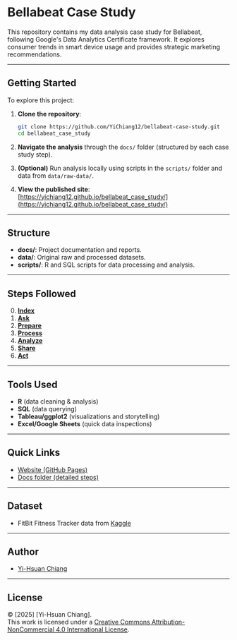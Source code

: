 # Bellabeat Case Study
This repository contains my data analysis case study for Bellabeat, following Google's Data Analytics Certificate framework. It explores consumer trends in smart device usage and provides strategic marketing recommendations.

---

## Getting Started

To explore this project:

1. **Clone the repository**:
   ```bash
   git clone https://github.com/YiChiang12/bellabeat-case-study.git
   cd bellabeat_case_study
   ```
2. **Navigate the analysis** through the `docs/` folder (structured by each case study step).

3. **(Optional)** Run analysis locally using scripts in the `scripts/` folder and data from `data/raw-data/`.

4. **View the published site**:  
   [https://yichiang12.github.io/bellabeat_case_study/](https://yichiang12.github.io/bellabeat_case_study/)

---

## Structure
- **docs/**: Project documentation and reports.
- **data/**: Original raw and processed datasets.
- **scripts/**: R and SQL scripts for data processing and analysis.

---

## Steps Followed
0. **[Index](/docs/index.md)**
1. **[Ask](/docs/step1_ask/index.md)**
2. **[Prepare](/docs/step2_prepare/index.md)**
3. **[Process](/docs/step3_process/index.md)**
4. **[Analyze](/docs/step4_analyze/index.md)**
5. **[Share](/docs/step5_share/index.md)**
6. **[Act](/docs/step6_act/index.md)**

---

## Tools Used
- **R** (data cleaning & analysis)
- **SQL** (data querying)
- **Tableau/ggplot2** (visualizations and storytelling)
- **Excel/Google Sheets** (quick data inspections)

---

## Quick Links
- [Website (GitHub Pages)](https://yichiang12.github.io/bellabeat_case_study/)
- [Docs folder (detailed steps)](docs/index.md)

<!-- - [Setup instructions](docs/index.md#getting-started) -->

---

## Dataset
- FitBit Fitness Tracker data from 
  [Kaggle](https://www.kaggle.com/datasets/arashnic/fitbit)

---

## Author
- [Yi-Hsuan Chiang](https://github.com/YiChiang12)

---

## License
© [2025] [Yi-Hsuan Chiang].  
This work is licensed under a [Creative Commons Attribution-NonCommercial 4.0 International License](https://creativecommons.org/licenses/by-nc/4.0/).
